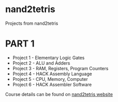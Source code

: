 # nand2tetris
Projects from nand2tetris 

# **PART 1**
* Project 1 - Elementary Logic Gates
* Project 2 - ALU and Adders
* Project 3 - RAM, Registers, Program Counters
* Project 4 - HACK Assembly Language
* Project 5 - CPU, Memory, Computer
* Project 6 - HACK Assembler Software

Course details can be found on [nand2tetris website](https://www.nand2tetris.org/)
